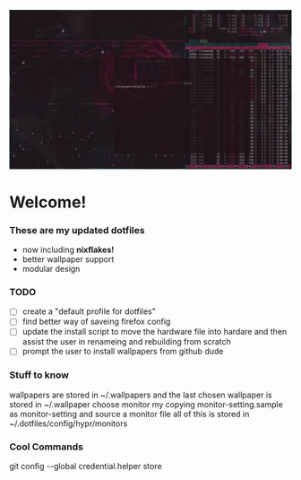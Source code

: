 ![Project Screenshot](images/screenshot.png)

# Welcome!

### These are my updated dotfiles

 - now including **nixflakes!**
 - better wallpaper support
 - modular design

### TODO

- [ ] create a "default profile for dotfiles"
- [ ] find better way of saveing firefox config
- [ ] update the install script to move the hardware file into hardare and then assist the user in renameing and rebuilding from scratch
- [ ] prompt the user to install wallpapers from github dude

### Stuff to know
wallpapers are stored in ~/.wallpapers and the last chosen wallpaper is stored in ~/.wallpaper
choose monitor my copying monitor-setting.sample as monitor-setting and source a monitor file 
all of this is stored in ~/.dotfiles/config/hypr/monitors

### Cool Commands
git config --global credential.helper store
